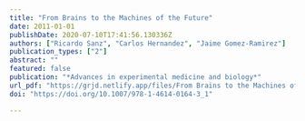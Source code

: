 ```yaml
---
title: "From Brains to the Machines of the Future"
date: 2011-01-01
publishDate: 2020-07-10T17:41:56.130336Z
authors: ["Ricardo Sanz", "Carlos Hernandez", "Jaime Gomez-Ramirez"]
publication_types: ["2"]
abstract: ""
featured: false
publication: "*Advances in experimental medicine and biology*"
url_pdf: "https://grjd.netlify.app/files/From Brains to the Machines of the Future_sanz2011.pdf"
doi: "https://doi.org/10.1007/978-1-4614-0164-3_1"

---
```


